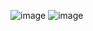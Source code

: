 ![image](https://github.com/LTEAdmin/alwaysMusic/assets/157530292/4eec2fee-1be8-42d7-b9e4-c2f46cd64cf8)
![image](https://github.com/LTEAdmin/alwaysMusic/assets/157530292/26b46763-481a-4485-9514-1460e80f56e2)

